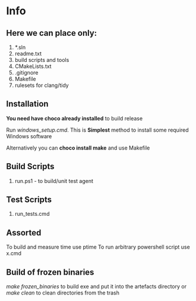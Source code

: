 # Info

## Here we can place only:
1. *.sln
2. readme.txt
3. build scripts and tools
4. CMakeLists.txt 
5. .gitignore
6. Makefile
7. rulesets for clang/tidy


## Installation

**You need have choco already installed** to build release

Run *windows_setup.cmd*. This is **Simplest** method to install some required Windows software

Alternatively you can **choco install make** and use Makefile

## Build Scripts
1. run.ps1 - to build/unit test agent


## Test Scripts
1. run_tests.cmd

## Assorted
To build and measure time use ptime
To run arbitrary powershell script use x.cmd

## Build of frozen binaries
*make frozen_binaries* to build exe and put it into  the artefacts directory
or
*make clean* to clean directories from the trash
